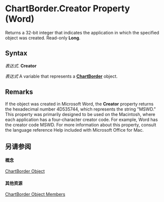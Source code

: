
# ChartBorder.Creator Property (Word)

Returns a 32-bit integer that indicates the application in which the specified object was created. Read-only  **Long**.


## Syntax

 _表达式_. **Creator**

 _表达式_ A variable that represents a **[ChartBorder](eea90670-c599-2ec8-5b7b-c946a4bcd638.md)** object.


## Remarks

If the object was created in Microsoft Word, the  **Creator** property returns the hexadecimal number 4D535744, which represents the string "MSWD." This property was primarily designed to be used on the Macintosh, where each application has a four-character creator code. For example, Word has the creator code MSWD. For more information about this property, consult the language reference Help included with Microsoft Office for Mac.


## 另请参阅


#### 概念


[ChartBorder Object](eea90670-c599-2ec8-5b7b-c946a4bcd638.md)
#### 其他资源


[ChartBorder Object Members](http://msdn.microsoft.com/library/208fbc56-c413-c830-c010-00f7851b297a%28Office.15%29.aspx)